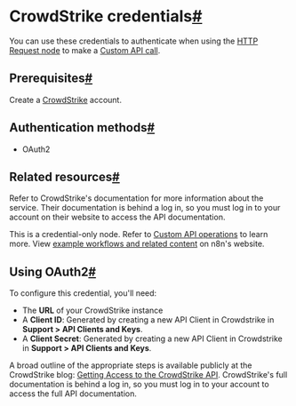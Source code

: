 [](https://github.com/n8n-io/n8n-docs/edit/main/docs/integrations/builtin/credentials/crowdstrike.md "Edit this page")

# CrowdStrike credentials[#](#crowdstrike-credentials "Permanent link")

You can use these credentials to authenticate when using the [HTTP Request node](../../core-nodes/n8n-nodes-base.httprequest/) to make a [Custom API call](../../../custom-operations/).

## Prerequisites[#](#prerequisites "Permanent link")

Create a [CrowdStrike](https://www.crowdstrike.com/en-us/) account.

## Authentication methods[#](#authentication-methods "Permanent link")

*   OAuth2

## Related resources[#](#related-resources "Permanent link")

Refer to CrowdStrike's documentation for more information about the service. Their documentation is behind a log in, so you must log in to your account on their website to access the API documentation.

This is a credential-only node. Refer to [Custom API operations](../../../custom-operations/) to learn more. View [example workflows and related content](https://n8n.io/integrations/crowdstrike/) on n8n's website.

## Using OAuth2[#](#using-oauth2 "Permanent link")

To configure this credential, you'll need:

*   The **URL** of your CrowdStrike instance
*   A **Client ID**: Generated by creating a new API Client in Crowdstrike in **Support > API Clients and Keys**.
*   A **Client Secret**: Generated by creating a new API Client in Crowdstrike in **Support > API Clients and Keys**.

A broad outline of the appropriate steps is available publicly at the CrowdStrike blog: [Getting Access to the CrowdStrike API](https://www.crowdstrike.com/blog/tech-center/get-access-falcon-apis/). CrowdStrike's full documentation is behind a log in, so you must log in to your account to access the full API documentation.